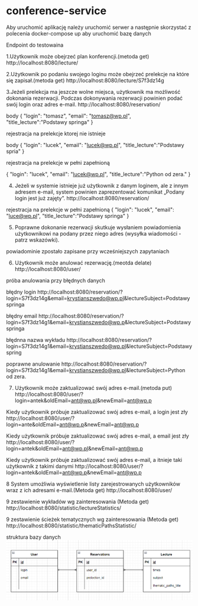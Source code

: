 # conference-service

Aby uruchomić aplikację należy uruchomić serwer a następnie skorzystać z polecenia docker-compose up aby uruchomić bazę danych

Endpoint do testowaina

1.Użytkownik może obejrzeć plan konferencji.(metoda get)
 http://localhost:8080/lecture/

2.Użytkownik po podaniu swojego loginu może obejrzeć prelekcje na które się zapisał.(metoda get)
 http://localhost:8080/lecture/S7f3dz14g

3.Jeżeli prelekcja ma jeszcze wolne miejsca, użytkownik ma możliwość dokonania rezerwacji. Podczas dokonywania rezerwacji powinien podać swój login oraz adres e-mail.
http://localhost:8080/reservation/

body
{
"login": "tomasz",
"email": "tomasz@wp.pl",
"title_lecture":"Podstawy springa"
}

rejestracja na prelekcje ktorej nie istnieje

body
{
"login": "lucek",
"email": "lucek@wp.pl",
"title_lecture":"Podstawy spria"
}

rejestracja na prelekcje w pełni zapełnioną

{
"login": "lucek",
"email": "lucek@wp.pl",
"title_lecture":"Python od zera."
}

4. Jeżeli w systemie istnieje już użytkownik z danym loginem, ale z innym adresem e-mail, system powinien zaprezentować komunikat „Podany login jest już zajęty”.
   http://localhost:8080/reservation/

rejestracja na prelekcje w pełni zapełnioną
{
"login": "lucek",
"email": "luce@wp.pl",
"title_lecture":"Podstawy springa"
}

5. Poprawne dokonanie rezerwacji skutkuje wysłaniem powiadomienia użytkownikowi na podany przez niego adres (wysyłka wiadomości - patrz wskazówki).

powiadominie zpostało zapisane przy wcześniejszych zapytaniach

6. Użytkownik może anulować rezerwację.(meotda delate)
http://localhost:8080/user/

próba anulowania przy błędnych danych 

błędny login
http://localhost:8080/reservation/?login=S7f3dz14g&email=krystianszwedo@wp.pl&lectureSubject=Podstawy springa

błędny email
http://localhost:8080/reservation/?login=S7f3dz14g1&email=krystianszwedo@wp.p&lectureSubject=Podstawy springa

błędnna nazwa wykładu
http://localhost:8080/reservation/?login=S7f3dz14g1&email=krystianszwedo@wp.pl&lectureSubject=Podstawy spring

poprawne anulowanie
http://localhost:8080/reservation/?login=S7f3dz14g1&email=krystianszwedo@wp.pl&lectureSubject=Python od zera.

7. Użytkownik może zaktualizować swój adres e-mail.(metoda put)
   http://localhost:8080/user/?login=antek&oldEmail=ant@wp.pl&newEmail=ant@wp.p

Kiedy użytkownik próbuje zaktualizować swój adres e-mail, a login jest zły
http://localhost:8080/user/?login=ante&oldEmail=ant@wp.p&newEmail=ant@wp.p

Kiedy użytkownik próbuje zaktualizować swój adres e-mail, a email jest zły
http://localhost:8080/user/?login=antek&oldEmail=ant@wp.pl&newEmail=ant@wp.p

Kiedy użytkownik próbuje zaktualizować swój adres e-mail, a itnieje taki użytkownik z takimi danymi
http://localhost:8080/user/?login=antek&oldEmail=ant@wp.p&newEmail=ant@wp.p
 
8 System umożliwia wyświetlenie listy zarejestrowanych użytkowników wraz z ich adresami e-mail.(Metoda get)
http://localhost:8080/user/

9 zestawienie wykładów wg zainteresowania (Metoda get)
http://localhost:8080/statistic/lectureStatistics/

9 zestawienie ścieżek tematycznych wg zainteresowania (Metoda get)
http://localhost:8080/statistic/thematicPathsStatistic/

struktura bazy danych
![img.png](img.png)